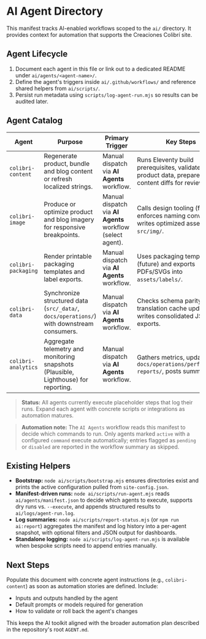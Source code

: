 # AI Agent Directory

This manifest tracks AI-enabled workflows scoped to the `ai/` directory. It
provides context for automation that supports the Creaciones Colibrí site.

## Agent Lifecycle
1. Document each agent in this file or link out to a dedicated README under
   `ai/agents/<agent-name>/`.
2. Define the agent's triggers inside `ai/.github/workflows/` and reference
   shared helpers from `ai/scripts/`.
3. Persist run metadata using `scripts/log-agent-run.mjs` so results can be
   audited later.

## Agent Catalog

| Agent | Purpose | Primary Trigger | Key Steps |
| --- | --- | --- | --- |
| `colibri-content` | Regenerate product, bundle and blog content or refresh localized strings. | Manual dispatch via **AI Agents** workflow. | Runs Eleventy build prerequisites, validates product data, prepares content diffs for review. |
| `colibri-image` | Produce or optimize product and blog imagery for responsive breakpoints. | Manual dispatch via **AI Agents** workflow (select agent). | Calls design tooling (future), enforces naming conventions, writes optimized assets to `src/img/`. |
| `colibri-packaging` | Render printable packaging templates and label exports. | Manual dispatch via **AI Agents** workflow. | Uses packaging templates (future) and exports PDFs/SVGs into `assets/labels/`. |
| `colibri-data` | Synchronize structured data (`src/_data/`, `docs/operations/`) with downstream consumers. | Manual dispatch via **AI Agents** workflow. | Checks schema parity, runs translation cache updates, writes consolidated JSON exports. |
| `colibri-analytics` | Aggregate telemetry and monitoring snapshots (Plausible, Lighthouse) for reporting. | Manual dispatch via **AI Agents** workflow. | Gathers metrics, updates `docs/operations/performance-reports/`, posts summaries. |

> **Status:** All agents currently execute placeholder steps that log their runs.
> Expand each agent with concrete scripts or integrations as automation matures.

> **Automation note:** The `AI Agents` workflow reads this manifest to decide
> which commands to run. Only agents marked `active` with a configured
> `command` execute automatically; entries flagged as `pending` or `disabled`
> are reported in the workflow summary as skipped.

## Existing Helpers
- **Bootstrap:** `node ai/scripts/bootstrap.mjs` ensures directories exist and
  prints the active configuration pulled from `site-config.json`.
- **Manifest-driven runs:** `node ai/scripts/run-agent.mjs` reads
  `ai/agents/manifest.json` to decide which agents to execute, supports dry
  runs vs. `--execute`, and appends structured results to
  `ai/logs/agent-run.log`.
- **Log summaries:** `node ai/scripts/report-status.mjs` (or `npm run
  ai:report`) aggregates the manifest and log history into a per-agent
  snapshot, with optional filters and JSON output for dashboards.
- **Standalone logging:** `node ai/scripts/log-agent-run.mjs` is available when
  bespoke scripts need to append entries manually.

## Next Steps
Populate this document with concrete agent instructions (e.g.,
`colibri-content`) as soon as automation stories are defined. Include:

- Inputs and outputs handled by the agent
- Default prompts or models required for generation
- How to validate or roll back the agent's changes

This keeps the AI toolkit aligned with the broader automation plan described
in the repository's root `AGENT.md`.

